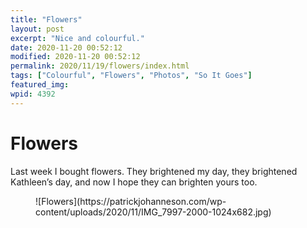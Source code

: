 ```yaml
---
title: "Flowers"
layout: post
excerpt: "Nice and colourful."
date: 2020-11-20 00:52:12
modified: 2020-11-20 00:52:12
permalink: 2020/11/19/flowers/index.html
tags: ["Colourful", "Flowers", "Photos", "So It Goes"]
featured_img: 
wpid: 4392
---
```


# Flowers

Last week I bought flowers. They brightened my day, they brightened Kathleen’s day, and now I hope they can brighten yours too.

<figure class="wp-block-image size-large">![Flowers](https://patrickjohanneson.com/wp-content/uploads/2020/11/IMG_7997-2000-1024x682.jpg)</figure>
